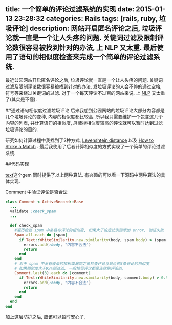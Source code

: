 title: 一个简单的评论过滤系统的实现
date: 2015-01-13 23:28:32
categories: Rails
tags: [rails, ruby, 垃圾评论]
description: 网站开启匿名评论之后, 垃圾评论就一直是一个让人头疼的问题. 关键词过滤及限制评论数很容易被找到针对的办法, 上 NLP 又太重. 最后使用了语句的相似度检查来完成一个简单的评论过滤系统.
---

最近公园网站开启匿名评论之后, 垃圾评论就一直是一个让人头疼的问题. 关键词过滤及限制评论数很容易被找到针对的办法, 发垃圾评论的人会不停的通过空格, 符号等来绕过关键词的过滤. 对于一个每天评论不过百的网站来说, 上 [NLP](http://en.wikipedia.org/wiki/Natural_language_processing) 又太重了(其实是不懂).

##通过语句相似度过滤垃圾评论
后来我想到公园网站的垃圾评论大部分内容都是几个垃圾评论的变种, 内容的相似度都比较高. 所以我只需要维护一个包含这几个内容的列表, 并计算语句的相似度, 屏蔽掉相似度较高的评论就可以暂时达到过滤垃圾评论的目的.

研究如何计算过程中我找到了2种方式, [Levenshtein distance](http://en.wikipedia.org/wiki/Levenshtein_distance) 以及 [How to Strike a Match](http://www.catalysoft.com/articles/StrikeAMatch.html) . 最后我使用了后者计算相似度的方式实现了一个简单的评论过滤系统.

##代码实现

[text](https://github.com/threedaymonk/text)这个gem 同时提供了以上两种算法. 有兴趣的可以看一下源码中两种算法的具体实现.

Comment 中验证评论是否合法

```ruby
class Comment < ActiveRecord::Base
  ...
  validate :check_spam
  ...
 
  def check_spam
    #遍历检查 spam 中条目与评论的相似度, 如果大于设定比例则添加 error, 验证失败
    Spam.all.each do |spam|
      if Text::WhiteSimilarity.new.similarity(body, spam.body) > (spam.similarity || 0.9)
        errors.add(:body, "内容不合法")
        return
      end
    end
    # 对于 spam 中没有收录的模板或漏网之鱼检查评论与最近的3条评论的相似度
    # 如果相似度大于95%则过滤, 一般垃圾评论都是连续刷评论的.
    Comment.last(3).each do |comment|
      if Text::WhiteSimilarity.new.similarity(body, comment.body) > 0.95
        errors.add(:body, "内容不合法")
        return
      end
    end
  end  
end

```

加上这层防护之后, 应该可以暂时安心了.